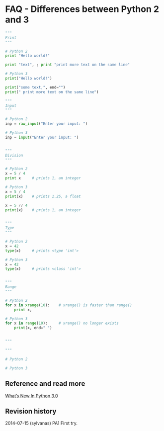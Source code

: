 FAQ - Differences between Python 2 and 3
==============================


```python
"""
Print
"""

# Python 2
print "Hello world!"

print "text", ; print "print more text on the same line"

# Python 3
print("Hello world!")

print("some text,", end="") 
print(" print more text on the same line")

"""
Input
"""

# Python 2
inp = raw_input("Enter your input: ")

# Python 3
inp = input("Enter your input: ")


"""
Division
"""

# Python 2
x = 5 / 4
print x		# prints 1, an integer

# Python 3
x = 5 / 4
print(x)	# prints 1.25, a float

x = 5 // 4
print(x)	# prints 1, an integer


"""
Type
"""

# Python 2
x = 42
type(x)		# prints <type 'int'>

# Python 3
x = 42
type(x)		# prints <class 'int'>


"""
Range
"""

# Python 2
for x in xrange(10):	# xrange() is faster than range()
	print x,

# Python 3
for x in range(10):		# xrange() no longer exists
	print(x, end=" ")


"""

"""

# Python 2

# Python 3


```



Reference and read more
------------------------------

[What’s New In Python 3.0](https://docs.python.org/3/whatsnew/3.0.html)



Revision history
------------------------------

2014-07-15 (sylvanas) PA1 First try.

